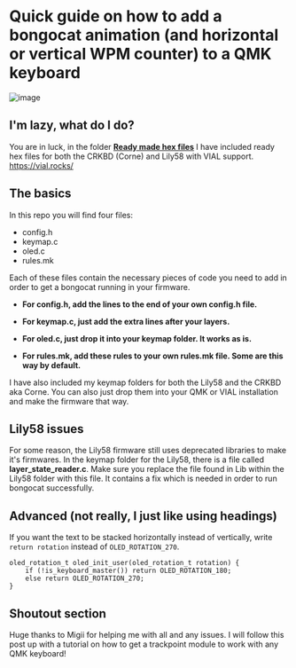 # Quick guide on how to add a bongocat animation (and horizontal or vertical WPM counter) to a QMK keyboard

![image](https://user-images.githubusercontent.com/64993772/194180420-2b6859c4-54dd-4eb3-a3be-3f8097f9c58e.png)

## I'm lazy, what do I do?

You are in luck, in the folder [**Ready made hex files**](https://github.com/CountKeepo/Bongocat-animation-in-QMK-and-VIAL/tree/main/Ready%20made%20HEX%20files) I have included ready hex files for both the CRKBD (Corne) and Lily58 with VIAL support.
https://vial.rocks/

## The basics

In this repo you will find four files:
- config.h
- keymap.c
- oled.c
- rules.mk

Each of these files contain the necessary pieces of code you need to add in order to get a bongocat running in your firmware.

- **For config.h, add the lines to the end of your own config.h file.**

- **For keymap.c, just add the extra lines after your layers.**

- **For oled.c, just drop it into your keymap folder. It works as is.**

- **For rules.mk, add these rules to your own rules.mk file. Some are this way by default.**


I have also included my keymap folders for both the Lily58 and the CRKBD aka Corne. You can also just drop them into your QMK or VIAL installation and make the firmware that way.

## Lily58 issues

For some reason, the Lily58 firmware still uses deprecated libraries to make it's firmwares. In the keymap folder for the Lily58, there is a file called **layer_state_reader.c**. Make sure you replace the file found in Lib within the Lily58 folder with this file. It contains a fix which is needed in order to run bongocat successfully.

## Advanced (not really, I just like using headings)

If you want the text to be stacked horizontally instead of vertically, write ```return rotation``` instead of ```OLED_ROTATION_270```.

```
oled_rotation_t oled_init_user(oled_rotation_t rotation) {
	if (!is_keyboard_master()) return OLED_ROTATION_180;
    else return OLED_ROTATION_270;
}
```

## Shoutout section
Huge thanks to Migii for helping me with all and any issues. 
I will follow this post up with a tutorial on how to get a trackpoint module to work with any QMK keyboard!
